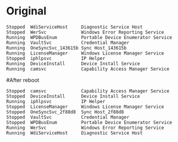 # Original

    Stopped  WdiServiceHost     Diagnostic Service Host
    Stopped  WerSvc             Windows Error Reporting Service
    Running  WPDBusEnum         Portable Device Enumerator Service
    Running  VaultSvc           Credential Manager
    Running  OneSyncSvc_143615b Sync Host_143615b
    Running  LicenseManager     Windows License Manager Service
    Stopped  iphlpsvc           IP Helper
    Running  DeviceInstall      Device Install Service
    Running  camsvc             Capability Access Manager Service


#After  reboot

    Stopped  camsvc             Capability Access Manager Service
    Stopped  DeviceInstall      Device Install Service
    Running  iphlpsvc           IP Helper
    Stopped  LicenseManager     Windows License Manager Service
    Stopped  OneSyncSvc_2f88d8  Sync Host_2f88d8
    Stopped  VaultSvc           Credential Manager
    Stopped  WPDBusEnum         Portable Device Enumerator Service
    Running  WerSvc             Windows Error Reporting Service
    Running  WdiServiceHost     Diagnostic Service Host


